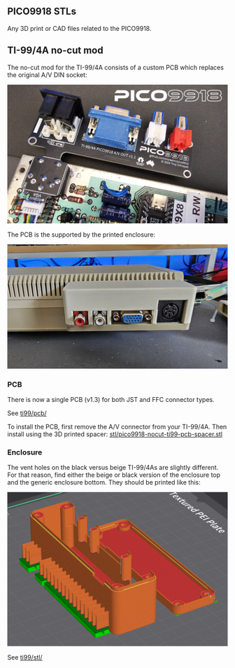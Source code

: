 ## PICO9918 STLs

Any 3D print or CAD files related to the PICO9918.

## TI-99/4A no-cut mod

The no-cut mod for the TI-99/4A consists of a custom PCB which replaces the original A/V DIN socket:

![ti99 no cut](./ti99/img/nocut-ti99-installed-pcb.jpg)

The PCB is the supported by the printed enclosure:

![ti99 no cut](./ti99/img/nocut-ti99-installed-enclosure.jpg)

### PCB

There is now a single PCB (v1.3) for both JST and FFC connector types.

See [ti99/pcb/](ti99/pcb/)

To install the PCB, first remove the A/V connector from your TI-99/4A. Then install using the 3D printed spacer: [stl/pico9918-nocut-ti99-pcb-spacer.stl](stl/pico9918-nocut-ti99-pcb-spacer.stl)

### Enclosure

The vent holes on the black versus beige TI-99/4As are slightly different. For that reason, find either the beige or black version of the enclosure top and the generic enclosure bottom. They should be printed like this:

![ti99 no cut print layout](./ti99/img/pico9918-nocut-ti99-build-plate.png)

See [ti99/stl/](ti99/stl/)